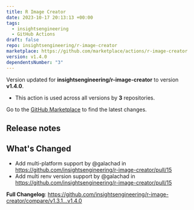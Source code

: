 ```yaml
---
title: R Image Creator
date: 2023-10-17 20:13:13 +00:00
tags:
  - insightsengineering
  - GitHub Actions
draft: false
repo: insightsengineering/r-image-creator
marketplace: https://github.com/marketplace/actions/r-image-creator
version: v1.4.0
dependentsNumber: "3"
---
```



Version updated for **insightsengineering/r-image-creator** to version **v1.4.0**.
- This action is used across all versions by **3** repositories.

Go to the [GitHub Marketplace](https://github.com/marketplace/actions/r-image-creator) to find the latest changes.

## Release notes

## What's Changed
* Add multi-platform support by @galachad in https://github.com/insightsengineering/r-image-creator/pull/15
* Add multi renv version support by @galachad in  https://github.com/insightsengineering/r-image-creator/pull/15


**Full Changelog**: https://github.com/insightsengineering/r-image-creator/compare/v1.3.1...v1.4.0

